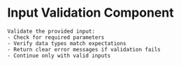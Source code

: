 # Input Validation Component

```
Validate the provided input:
- Check for required parameters
- Verify data types match expectations  
- Return clear error messages if validation fails
- Continue only with valid inputs
```